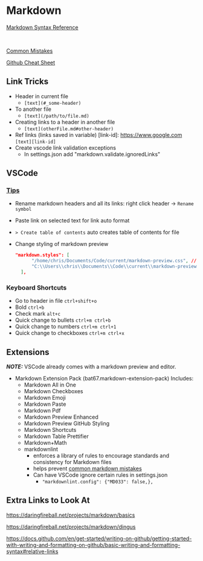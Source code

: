 # Markdown

[Markdown Syntax Reference](https://github.com/chrisrobles/markdown-cheatsheet/blob/main/markdown-syntax.md?plain=1)

<br>

[Common Mistakes](https://gist.github.com/DavidAnson/006a6c2a2d9d7b21b025)

[Github Cheat Sheet](https://www.markdownguide.org/extended-syntax)

## Link Tricks

- Header in current file
  - `[text](#_some-header)`
- To another file
  - `[text](/path/to/file.md)`
- Creating links to a header in another file
  - `[text](otherFile.md#other-header)`
- Ref links (links saved in variable)
  [link-id]: https://www.google.com
  `[text][link-id]`
- Create vscode link validation exceptions
  - In settings.json add "markdown.validate.ignoredLinks"

## VSCode

### [Tips](https://code.visualstudio.com/Docs/languages/markdown#_markdown-preview)

- Rename markdown headers and all its links: right click header -> `Rename symbol`
- Paste link on selected text for link auto format
- `> Create table of contents` auto creates table of contents for file
- Change styling of markdown preview
  
  ```json
  "markdown.styles": [
        "/home/chris/Documents/Code/current/markdown-preview.css", //Linux
        "C:\\Users\\chris\\Documents\\Code\\current\\markdown-preview.css" //Windows
    ],
  ```

### Keyboard Shortcuts

- Go to header in file `ctrl+shift+o`
- Bold `ctrl+b`
- Check mark `alt+c`
  <br>
- Quick change to bullets `ctrl+m ctrl+b`
- Quick change to numbers `ctrl+m ctrl+1`
- Quick change to checkboxes `ctrl+m ctrl+x`

## Extensions

*__NOTE:__* VSCode already comes with a markdown preview and editor.

- Markdown Extension Pack (bat67.markdown-extension-pack)
  Includes:
  - Markdown All in One
  - Markdown Checkboxes
  - Markdown Emoji
  - Markdown Paste
  - Markdown Pdf
  - Markdown Preview Enhanced
  - Markdown Preview GitHub Styling
  - Markdown Shortcuts
  - Markdown Table Prettifier
  - Markdown+Math
  - markdownlint
    - enforces a library of rules to encourage standards and consistency for Markdown files
    - helps prevent [common markdown mistakes](https://gist.github.com/DavidAnson/006a6c2a2d9d7b21b025)
    - Can have VSCode ignore certain rules in settings.json
      - `"markdownlint.config": {"MD033": false,},`

## Extra Links to Look At

<https://daringfireball.net/projects/markdown/basics>

<https://daringfireball.net/projects/markdown/dingus>

<https://docs.github.com/en/get-started/writing-on-github/getting-started-with-writing-and-formatting-on-github/basic-writing-and-formatting-syntax#relative-links>
